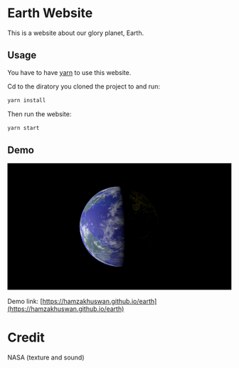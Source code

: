 # Earth Website
This is a website about our glory planet, Earth.

## Usage
You have to have [yarn](https://classic.yarnpkg.com/en/docs/install/) to use this website. 

Cd to the diratory you cloned the project to and run:
```sh
yarn install
```

Then run the website:
```sh
yarn start
```

## Demo
![preview](./public/images/preview.png)

Demo link: [https://hamzakhuswan.github.io/earth](https://hamzakhuswan.github.io/earth)


# Credit 
NASA (texture and sound)